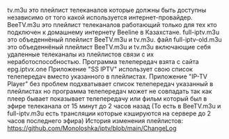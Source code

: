 tv.m3u это плейлист телеканалов которые должны быть доступны независимо от того какой используется интернет-провайдер.
BeeTV.m3u это плейлист телеканалов работающий только для тех кто подключен к домашнему интернету Beeline в Казахстане.
full-iptv.m3u это объеденнёный плейлист BeeTV.m3u и tv.m3u.
файл full-iptv-old.m3u это объеденнёный плейлист BeeTV.m3u и tv.m3u включающие себя удаленные телеканалы из плейлистов связи с их неработоспособностью.
Программа телепередач взята с сайта epg.iptvx.one
Приложение "SS IPTV" использует свою список телепередач вместо указанного в плейлистах.
Приложение "IP-TV Player" без проблем подхватывает список телепередач указанный в плейлистах но программа телепередач может не совпадать так как плеер бывает показывает телепередачу или фильм который был в эфире телеканала от 15 минут до 2 часов назад (То есть в BeeTV.m3u и full-iptv.m3u есть трансляции которые кэшируются на сервере до 2 часов последнего эфира)
История изменения плейлистов: https://github.com/Monoloshka/iptv/blob/main/ChangeLog
